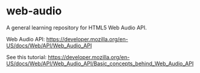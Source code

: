 # web-audio
A general learning repository for HTML5 Web Audio API.

Web Audio API: https://developer.mozilla.org/en-US/docs/Web/API/Web_Audio_API

See this tutorial: https://developer.mozilla.org/en-US/docs/Web/API/Web_Audio_API/Basic_concepts_behind_Web_Audio_API
